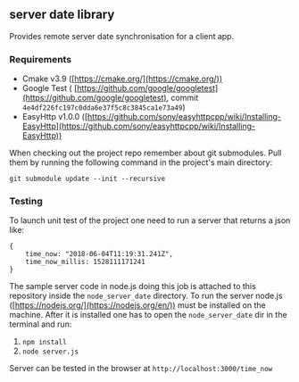 ## server date library

Provides remote server date synchronisation for a client app.

### Requirements

- Cmake v3.9 ([https://cmake.org/](https://cmake.org/))
- Google Test ( [https://github.com/google/googletest](https://github.com/google/googletest), commit `4e4df226fc197c0dda6e37f5c8c3845ca1e73a49`)
- EasyHttp v1.0.0 ([https://github.com/sony/easyhttpcpp/wiki/Installing-EasyHttp](https://github.com/sony/easyhttpcpp/wiki/Installing-EasyHttp))

When checking out the project repo remember about git submodules. Pull them by running the following command
in the project's main directory:

```
git submodule update --init --recursive
```

### Testing

To launch unit test of the project one need to run a server that returns a json like:

```
{
	time_now: "2018-06-04T11:19:31.241Z",
	time_now_millis: 1528111171241
}
```

The sample server code in node.js doing this job is attached to this repository inside the `node_server_date` directory. To run the server node.js ([https://nodejs.org/](https://nodejs.org/en/)) must be installed on the machine. After it is installed one has to open the `node_server_date` dir in the terminal and run:

1. `npm install`
2. `node server.js`

Server can be tested in the browser at `http://localhost:3000/time_now`